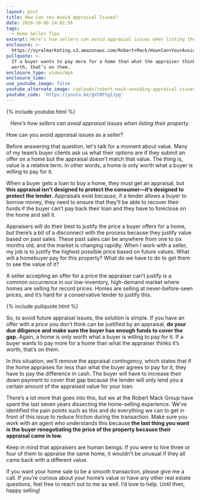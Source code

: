 ```yaml
---
layout: post
title: How Can You Avoid Appraisal Issues?
date: 2020-10-06 14:02:56
tags:
  - Home Seller Tips
excerpt: Here’s how sellers can avoid appraisal issues when listing their property.
enclosure: >-
  https://vyralmarketing.s3.amazonaws.com/Robert+Mack/How+Can+You+Avoid+Appraisal+Issues_.mp4
pullquote: >-
  If a buyer wants to pay more for a home than what the appraiser thinks it’s
  worth, that’s on them.
enclosure_type: video/mp4
enclosure_time:
use_youtube_image: false
youtube_alternate_image: /uploads/robert-mack-avoiding-appraisal-issues-yt.jpg
youtube_code: 'https://youtu.be/gVCRFtg1Jyg'
---
```


{% include youtube.html %}

<p style="text-align: center;"><em>Here’s how sellers can avoid appraisal issues when listing their property.</em></p>

How can you avoid appraisal issues as a seller?

Before answering that question, let's talk for a moment about value. Many of my team’s buyer clients ask us what their options are if they submit an offer on a home but the appraisal doesn’t match that value. The thing is, value is a relative term. In other words, a home is only worth what a buyer is willing to pay for it.&nbsp;

When a buyer gets a loan to buy a home, they must get an appraisal, but **this appraisal isn’t designed to protect the consumer—it’s designed to protect the lender.** Appraisals exist because, if a lender allows a buyer to borrow money, they need to ensure that they’ll be able to recover their funds if the buyer can’t pay back their loan and they have to foreclose on the home and sell it.&nbsp;

Appraisers will do their best to justify the price a buyer offers for a home, but there’s a bit of a disconnect with the process because they justify value based on past sales. These past sales can be anywhere from one to six months old, and the market is changing rapidly. When I work with a seller, my job is to justify the highest possible price based on future values. What will a homebuyer pay for this property? What do we have to do to get them to see the value of it?&nbsp;

A seller accepting an offer for a price the appraiser can’t justify is a common occurrence in our low-inventory, high-demand market where homes are selling for record prices. Homes are selling at never-before-seen prices, and it’s hard for a conservative lender to justify this.&nbsp;

{% include pullquote.html %}

So, to avoid future appraisal issues, the solution is simple. If you have an offer with a price you don’t think can be justified by an appraisal, **do your due diligence and make sure the buyer has enough funds to cover the gap.** Again, a home is only worth what a buyer is willing to pay for it. If a buyer wants to pay more for a home than what the appraiser thinks it’s worth, that’s on them.&nbsp;

In this situation, we’ll remove the appraisal contingency, which states that if the home appraises for less than what the buyer agrees to pay for it, they have to pay the difference in cash. The buyer will have to increase their down payment to cover that gap because the lender will only lend you a certain amount of the appraised value for your loan.&nbsp;

There’s a lot more that goes into this, but we at the Robert Mack Group have spent the last seven years dissecting the home-selling experience. We’ve identified the pain points such as this and do everything we can to get in front of this issue to reduce friction during the transaction. Make sure you work with an agent who understands this because **the last thing you want is the buyer renegotiating the price of the property because their appraisal came in low.&nbsp;**

Keep in mind that appraisers are human beings. If you were to hire three or four of them to appraise the same home, it wouldn’t be unusual if they all came back with a different value.&nbsp;

If you want your home sale to be a smooth transaction, please give me a call. If you’re curious about your home’s value or have any other real estate questions, feel free to reach out to me as well. I’d love to help. Until then, happy selling\!